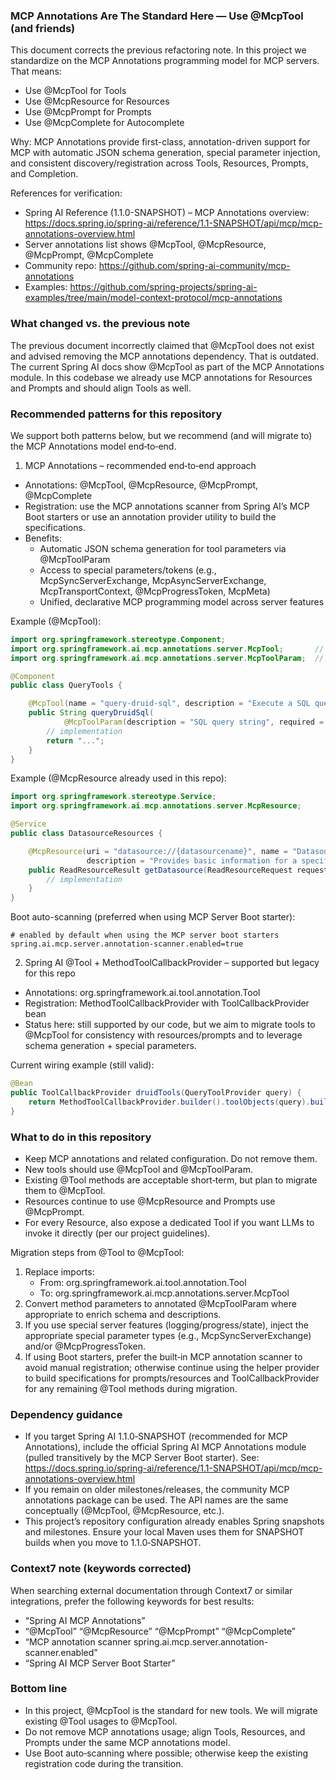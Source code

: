 ### MCP Annotations Are The Standard Here — Use @McpTool (and friends)

This document corrects the previous refactoring note. In this project we standardize on the MCP Annotations programming model for MCP servers. That means:

- Use @McpTool for Tools
- Use @McpResource for Resources
- Use @McpPrompt for Prompts
- Use @McpComplete for Autocomplete

Why: MCP Annotations provide first-class, annotation-driven support for MCP with automatic JSON schema generation, special parameter injection, and consistent discovery/registration across Tools, Resources, Prompts, and Completion.

References for verification:
- Spring AI Reference (1.1.0-SNAPSHOT) – MCP Annotations overview: https://docs.spring.io/spring-ai/reference/1.1-SNAPSHOT/api/mcp/mcp-annotations-overview.html
- Server annotations list shows @McpTool, @McpResource, @McpPrompt, @McpComplete
- Community repo: https://github.com/spring-ai-community/mcp-annotations
- Examples: https://github.com/spring-projects/spring-ai-examples/tree/main/model-context-protocol/mcp-annotations


### What changed vs. the previous note

The previous document incorrectly claimed that @McpTool does not exist and advised removing the MCP annotations dependency. That is outdated. The current Spring AI docs show @McpTool as part of the MCP Annotations module. In this codebase we already use MCP annotations for Resources and Prompts and should align Tools as well.


### Recommended patterns for this repository

We support both patterns below, but we recommend (and will migrate to) the MCP Annotations model end‑to‑end.

1) MCP Annotations – recommended end‑to‑end approach
- Annotations: @McpTool, @McpResource, @McpPrompt, @McpComplete
- Registration: use the MCP annotations scanner from Spring AI’s MCP Boot starters or use an annotation provider utility to build the specifications.
- Benefits:
  - Automatic JSON schema generation for tool parameters via @McpToolParam
  - Access to special parameters/tokens (e.g., McpSyncServerExchange, McpAsyncServerExchange, McpTransportContext, @McpProgressToken, McpMeta)
  - Unified, declarative MCP programming model across server features

Example (@McpTool):
```java
import org.springframework.stereotype.Component;
import org.springframework.ai.mcp.annotations.server.McpTool;       // package per Spring AI MCP annotations
import org.springframework.ai.mcp.annotations.server.McpToolParam;  // parameter metadata

@Component
public class QueryTools {

    @McpTool(name = "query-druid-sql", description = "Execute a SQL query against Druid datasources")
    public String queryDruidSql(
            @McpToolParam(description = "SQL query string", required = true) String sqlQuery) {
        // implementation
        return "...";
    }
}
```

Example (@McpResource already used in this repo):
```java
import org.springframework.stereotype.Service;
import org.springframework.ai.mcp.annotations.server.McpResource;

@Service
public class DatasourceResources {

    @McpResource(uri = "datasource://{datasourcename}", name = "Datasource",
                 description = "Provides basic information for a specific Druid datasource")
    public ReadResourceResult getDatasource(ReadResourceRequest request, String datasourcename) {
        // implementation
    }
}
```

Boot auto-scanning (preferred when using MCP Server Boot starter):
```properties
# enabled by default when using the MCP server boot starters
spring.ai.mcp.server.annotation-scanner.enabled=true
```

2) Spring AI @Tool + MethodToolCallbackProvider – supported but legacy for this repo
- Annotations: org.springframework.ai.tool.annotation.Tool
- Registration: MethodToolCallbackProvider with ToolCallbackProvider bean
- Status here: still supported by our code, but we aim to migrate tools to @McpTool for consistency with resources/prompts and to leverage schema generation + special parameters.

Current wiring example (still valid):
```java
@Bean
public ToolCallbackProvider druidTools(QueryToolProvider query) {
    return MethodToolCallbackProvider.builder().toolObjects(query).build();
}
```


### What to do in this repository

- Keep MCP annotations and related configuration. Do not remove them.
- New tools should use @McpTool and @McpToolParam.
- Existing @Tool methods are acceptable short‑term, but plan to migrate them to @McpTool.
- Resources continue to use @McpResource and Prompts use @McpPrompt.
- For every Resource, also expose a dedicated Tool if you want LLMs to invoke it directly (per our project guidelines).

Migration steps from @Tool to @McpTool:
1. Replace imports:
   - From: org.springframework.ai.tool.annotation.Tool
   - To:   org.springframework.ai.mcp.annotations.server.McpTool
2. Convert method parameters to annotated @McpToolParam where appropriate to enrich schema and descriptions.
3. If you use special server features (logging/progress/state), inject the appropriate special parameter types (e.g., McpSyncServerExchange) and/or @McpProgressToken.
4. If using Boot starters, prefer the built‑in MCP annotation scanner to avoid manual registration; otherwise continue using the helper provider to build specifications for prompts/resources and ToolCallbackProvider for any remaining @Tool methods during migration.


### Dependency guidance

- If you target Spring AI 1.1.0‑SNAPSHOT (recommended for MCP Annotations), include the official Spring AI MCP Annotations module (pulled transitively by the MCP Server Boot starter). See: https://docs.spring.io/spring-ai/reference/1.1-SNAPSHOT/api/mcp/mcp-annotations-overview.html
- If you remain on older milestones/releases, the community MCP annotations package can be used. The API names are the same conceptually (@McpTool, @McpResource, etc.).
- This project’s repository configuration already enables Spring snapshots and milestones. Ensure your local Maven uses them for SNAPSHOT builds when you move to 1.1.0‑SNAPSHOT.


### Context7 note (keywords corrected)

When searching external documentation through Context7 or similar integrations, prefer the following keywords for best results:
- “Spring AI MCP Annotations”
- “@McpTool” “@McpResource” “@McpPrompt” “@McpComplete”
- “MCP annotation scanner spring.ai.mcp.server.annotation-scanner.enabled”
- “Spring AI MCP Server Boot Starter”


### Bottom line

- In this project, @McpTool is the standard for new tools. We will migrate existing @Tool usages to @McpTool.
- Do not remove MCP annotations usage; align Tools, Resources, and Prompts under the same MCP annotations model.
- Use Boot auto‑scanning where possible; otherwise keep the existing registration code during the transition.

